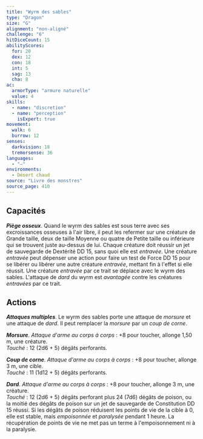 ```yaml
---
title: "Wyrm des sables"
type: "Dragon"
size: "G"
alignment: "non-aligné"
challenge: "6"
hitDiceCount: 15
abilityScores:
  for: 20
  dex: 12
  con: 18
  int: 5
  sag: 13
  cha: 8
ac: 
  armorType: "armure naturelle"
  value: 4
skills: 
  - name: "discretion"
  - name: "perception"
    isExpert: true
movement: 
  walk: 6
  burrow: 12
senses: 
  darkvision: 18
  tremorsense: 36
languages: 
  - "—"
environments:
  - Désert chaud
source: "Livre des monstres"
source_page: 410
---
```

## Capacités
_**Piège osseux**_. Quand le wyrm des sables est sous terre avec ses excroissances osseuses à l'air libre, il peut les refermer sur une créature de Grande taille, deux de taille Moyenne ou quatre de Petite taille ou inférieure qui se trouvent juste au-dessus de lui. Chaque créature doit réussir un jet de sauvegarde de Dextérité DD 15, sans quoi elle est _entravée_. Une créature _entravée_ peut dépenser une action pour faire un test de Force DD 15 pour se libérer ou libérer une autre créature _entravée_, mettant fin à l'effet si elle réussit. Une créature _entravée_ par ce trait se déplace avec le wyrm des sables. L'attaque de _dard_ du wyrm est _avantagée_ contre les créatures _entravées_ par ce trait.

## Actions
_**Attaques multiples**_. Le wyrm des sables porte une attaque de _morsure_ et une attaque de _dard_. Il peut remplacer la _morsure_ par un _coup de corne_.

_**Morsure**_. _Attaque d'arme au corps à corps_ : +8 pour toucher, allonge 1,50 m, une créature.  
_Touché_ : 12 (2d6 + 5) dégâts perforants.

_**Coup de corne**_. _Attaque d'arme au corps à corps_ : +8 pour toucher, allonge 3 m, une cible.  
_Touché_ : 11 (1d12 + 5) dégâts perforants.

_**Dard**_. _Attaque d'arme au corps à corps_ : +8 pour toucher, allonge 3 m, une créature.  
_Touché_ : 12 (2d6 + 5) dégâts perforant plus 24 (7d6) dégâts de poison, ou la moitié des dégâts de poison sur un jet de sauvegarde de Constitution DD 15 réussi. Si les dégâts de poison réduisent les points de vie de la cible à 0, elle est stable, mais _empoisonnée_ et _paralysée_ pendant 1 heure. La récupération de points de vie ne met pas un terme à l'empoisonnement ni à la paralysie.
